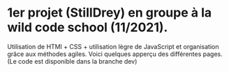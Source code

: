 # 1er projet (StillDrey) en groupe à la wild code school (11/2021).

Utilisation de HTMl + CSS + utilisation lègre de JavaScript et organisation grâce aux méthodes agiles.
Voici quelques apperçu des différentes pages.
(Le code est disponible dans la branche dev)
